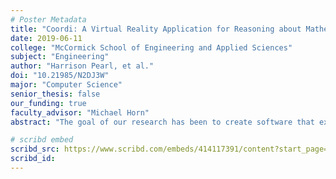 ```yaml
---
# Poster Metadata
title: "Coordi: A Virtual Reality Application for Reasoning about Mathematics in Three Dimension"
date: 2019-06-11
college: "McCormick School of Engineering and Applied Sciences"
subject: "Engineering"
author: "Harrison Pearl, et al."
doi: "10.21985/N2DJ3W"
major: "Computer Science"
senior_thesis: false
our_funding: true
faculty_advisor: "Michael Horn"
abstract: "The goal of our research has been to create software that extends the benefits of virtual reality (VR) to mathematics education. We report on the design and evaluation of a VR application meant to support students’ reasoning about objects in three-dimensional (3D) coordinate systems and to explore the possibilities of the application for mathematics education in high school classrooms."

# scribd embed
scribd_src: https://www.scribd.com/embeds/414117391/content?start_page=1&view_mode=scroll&show_recommendations=false&access_key=key-ruaBuvsYhxrfLp46c8Rh
scribd_id:
---
```

